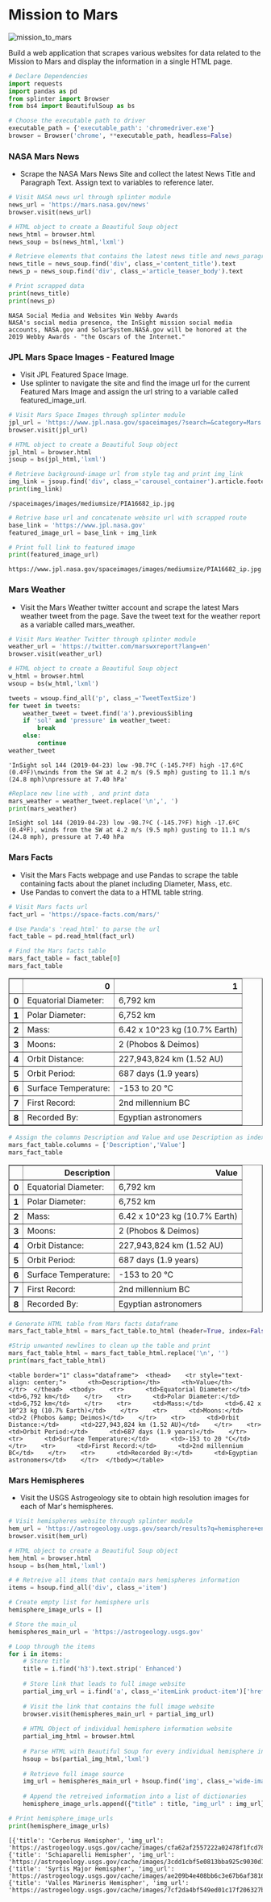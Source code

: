 ﻿
# Mission to Mars

![mission_to_mars](Images/mission_to_mars.jpg)

Build a web application that scrapes various websites for data related to the Mission to Mars and display the information in a single HTML page.



```python
# Declare Dependencies 
import requests
import pandas as pd
from splinter import Browser
from bs4 import BeautifulSoup as bs
```


```python
# Choose the executable path to driver
executable_path = {'executable_path': 'chromedriver.exe'}
browser = Browser('chrome', **executable_path, headless=False)
```

### NASA Mars News

- Scrape the NASA Mars News Site and collect the latest News Title and Paragraph Text. Assign text to variables to reference later.


```python
# Visit NASA news url through splinter module
news_url = 'https://mars.nasa.gov/news'
browser.visit(news_url)
```


```python
# HTML object to create a Beautiful Soup object
news_html = browser.html
news_soup = bs(news_html,'lxml')
```


```python
# Retrieve elements that contains the latest news title and news_paragraph
news_title = news_soup.find('div', class_='content_title').text
news_p = news_soup.find('div', class_='article_teaser_body').text
```


```python
# Print scrapped data 
print(news_title)
print(news_p)
```

    NASA Social Media and Websites Win Webby Awards 
    NASA's social media presence, the InSight mission social media accounts, NASA.gov and SolarSystem.NASA.gov will be honored at the 2019 Webby Awards - "the Oscars of the Internet."
    

### JPL Mars Space Images - Featured Image

- Visit JPL Featured Space Image.
- Use splinter to navigate the site and find the image url for the current Featured Mars Image and assign the url string to a variable called featured_image_url.


```python
# Visit Mars Space Images through splinter module
jpl_url = 'https://www.jpl.nasa.gov/spaceimages/?search=&category=Mars'
browser.visit(jpl_url)
```


```python
# HTML object to create a Beautiful Soup object
jpl_html = browser.html
jsoup = bs(jpl_html,'lxml')
```


```python
# Retrieve background-image url from style tag and print img_link
img_link = jsoup.find('div', class_='carousel_container').article.footer.a['data-fancybox-href']
print(img_link)
```

    /spaceimages/images/mediumsize/PIA16682_ip.jpg
    


```python
# Retrive base url and concatenate website url with scrapped route
base_link = 'https://www.jpl.nasa.gov'
featured_image_url = base_link + img_link

# Print full link to featured image
print(featured_image_url)
```

    https://www.jpl.nasa.gov/spaceimages/images/mediumsize/PIA16682_ip.jpg
    

### Mars Weather

- Visit the Mars Weather twitter account and scrape the latest Mars weather tweet from the page. Save the tweet text for the weather report as a variable called mars_weather.


```python
# Visit Mars Weather Twitter through splinter module
weather_url = 'https://twitter.com/marswxreport?lang=en'
browser.visit(weather_url)
```


```python
# HTML object to create a Beautiful Soup object
w_html = browser.html
wsoup = bs(w_html,'lxml')
```


```python
tweets = wsoup.find_all('p', class_='TweetTextSize')
for tweet in tweets:
    weather_tweet = tweet.find('a').previousSibling
    if 'sol' and 'pressure' in weather_tweet:
        break
    else:
        continue
weather_tweet
```




    'InSight sol 144 (2019-04-23) low -98.7ºC (-145.7ºF) high -17.6ºC (0.4ºF)\nwinds from the SW at 4.2 m/s (9.5 mph) gusting to 11.1 m/s (24.8 mph)\npressure at 7.40 hPa'




```python
#Replace new line with , and print data
mars_weather = weather_tweet.replace('\n',', ')
print(mars_weather)
```

    InSight sol 144 (2019-04-23) low -98.7ºC (-145.7ºF) high -17.6ºC (0.4ºF), winds from the SW at 4.2 m/s (9.5 mph) gusting to 11.1 m/s (24.8 mph), pressure at 7.40 hPa
    

### Mars Facts

- Visit the Mars Facts webpage and use Pandas to scrape the table containing facts about the planet including Diameter, Mass, etc.
- Use Pandas to convert the data to a HTML table string.


```python
# Visit Mars facts url 
fact_url = 'https://space-facts.com/mars/'
```


```python
# Use Panda's 'read_html' to parse the url
fact_table = pd.read_html(fact_url)

# Find the Mars facts table
mars_fact_table = fact_table[0]
mars_fact_table
```




<div>
<style scoped>
    .dataframe tbody tr th:only-of-type {
        vertical-align: middle;
    }

    .dataframe tbody tr th {
        vertical-align: top;
    }

    .dataframe thead th {
        text-align: right;
    }
</style>
<table border="1" class="dataframe">
  <thead>
    <tr style="text-align: right;">
      <th></th>
      <th>0</th>
      <th>1</th>
    </tr>
  </thead>
  <tbody>
    <tr>
      <th>0</th>
      <td>Equatorial Diameter:</td>
      <td>6,792 km</td>
    </tr>
    <tr>
      <th>1</th>
      <td>Polar Diameter:</td>
      <td>6,752 km</td>
    </tr>
    <tr>
      <th>2</th>
      <td>Mass:</td>
      <td>6.42 x 10^23 kg (10.7% Earth)</td>
    </tr>
    <tr>
      <th>3</th>
      <td>Moons:</td>
      <td>2 (Phobos &amp; Deimos)</td>
    </tr>
    <tr>
      <th>4</th>
      <td>Orbit Distance:</td>
      <td>227,943,824 km (1.52 AU)</td>
    </tr>
    <tr>
      <th>5</th>
      <td>Orbit Period:</td>
      <td>687 days (1.9 years)</td>
    </tr>
    <tr>
      <th>6</th>
      <td>Surface Temperature:</td>
      <td>-153 to 20 °C</td>
    </tr>
    <tr>
      <th>7</th>
      <td>First Record:</td>
      <td>2nd millennium BC</td>
    </tr>
    <tr>
      <th>8</th>
      <td>Recorded By:</td>
      <td>Egyptian astronomers</td>
    </tr>
  </tbody>
</table>
</div>




```python
# Assign the columns Description and Value and use Description as index
mars_fact_table.columns = ['Description','Value']
mars_fact_table
```




<div>
<style scoped>
    .dataframe tbody tr th:only-of-type {
        vertical-align: middle;
    }

    .dataframe tbody tr th {
        vertical-align: top;
    }

    .dataframe thead th {
        text-align: right;
    }
</style>
<table border="1" class="dataframe">
  <thead>
    <tr style="text-align: right;">
      <th></th>
      <th>Description</th>
      <th>Value</th>
    </tr>
  </thead>
  <tbody>
    <tr>
      <th>0</th>
      <td>Equatorial Diameter:</td>
      <td>6,792 km</td>
    </tr>
    <tr>
      <th>1</th>
      <td>Polar Diameter:</td>
      <td>6,752 km</td>
    </tr>
    <tr>
      <th>2</th>
      <td>Mass:</td>
      <td>6.42 x 10^23 kg (10.7% Earth)</td>
    </tr>
    <tr>
      <th>3</th>
      <td>Moons:</td>
      <td>2 (Phobos &amp; Deimos)</td>
    </tr>
    <tr>
      <th>4</th>
      <td>Orbit Distance:</td>
      <td>227,943,824 km (1.52 AU)</td>
    </tr>
    <tr>
      <th>5</th>
      <td>Orbit Period:</td>
      <td>687 days (1.9 years)</td>
    </tr>
    <tr>
      <th>6</th>
      <td>Surface Temperature:</td>
      <td>-153 to 20 °C</td>
    </tr>
    <tr>
      <th>7</th>
      <td>First Record:</td>
      <td>2nd millennium BC</td>
    </tr>
    <tr>
      <th>8</th>
      <td>Recorded By:</td>
      <td>Egyptian astronomers</td>
    </tr>
  </tbody>
</table>
</div>




```python
# Generate HTML table from Mars facts dataframe
mars_fact_table_html = mars_fact_table.to_html (header=True, index=False, justify='center')
```


```python
#Strip unwanted newlines to clean up the table and print
mars_fact_table_html = mars_fact_table_html.replace('\n', '')
print(mars_fact_table_html)
```

    <table border="1" class="dataframe">  <thead>    <tr style="text-align: center;">      <th>Description</th>      <th>Value</th>    </tr>  </thead>  <tbody>    <tr>      <td>Equatorial Diameter:</td>      <td>6,792 km</td>    </tr>    <tr>      <td>Polar Diameter:</td>      <td>6,752 km</td>    </tr>    <tr>      <td>Mass:</td>      <td>6.42 x 10^23 kg (10.7% Earth)</td>    </tr>    <tr>      <td>Moons:</td>      <td>2 (Phobos &amp; Deimos)</td>    </tr>    <tr>      <td>Orbit Distance:</td>      <td>227,943,824 km (1.52 AU)</td>    </tr>    <tr>      <td>Orbit Period:</td>      <td>687 days (1.9 years)</td>    </tr>    <tr>      <td>Surface Temperature:</td>      <td>-153 to 20 °C</td>    </tr>    <tr>      <td>First Record:</td>      <td>2nd millennium BC</td>    </tr>    <tr>      <td>Recorded By:</td>      <td>Egyptian astronomers</td>    </tr>  </tbody></table>
    

### Mars Hemispheres

- Visit the USGS Astrogeology site to obtain high resolution images for each of Mar's hemispheres.


```python
# Visit hemispheres website through splinter module 
hem_url = 'https://astrogeology.usgs.gov/search/results?q=hemisphere+enhanced&k1=target&v1=Mars'
browser.visit(hem_url)
```


```python
# HTML object to create a Beautiful Soup object
hem_html = browser.html
hsoup = bs(hem_html,'lxml')
```


```python
# # Retreive all items that contain mars hemispheres information
items = hsoup.find_all('div', class_='item')

# Create empty list for hemisphere urls 
hemisphere_image_urls = []

# Store the main_ul 
hemispheres_main_url = 'https://astrogeology.usgs.gov'

# Loop through the items
for i in items: 
    # Store title
    title = i.find('h3').text.strip(' Enhanced')
    
    # Store link that leads to full image website
    partial_img_url = i.find('a', class_='itemLink product-item')['href']
    
    # Visit the link that contains the full image website 
    browser.visit(hemispheres_main_url + partial_img_url)
    
    # HTML Object of individual hemisphere information website 
    partial_img_html = browser.html
    
    # Parse HTML with Beautiful Soup for every individual hemisphere information website 
    hsoup = bs(partial_img_html,'lxml')
    
    # Retrieve full image source 
    img_url = hemispheres_main_url + hsoup.find('img', class_='wide-image')['src']
    
    # Append the retreived information into a list of dictionaries 
    hemisphere_image_urls.append({"title" : title, "img_url" : img_url})

# Print hemisphere_image_urls
print(hemisphere_image_urls)
```

    [{'title': 'Cerberus Hemispher', 'img_url': 'https://astrogeology.usgs.gov/cache/images/cfa62af2557222a02478f1fcd781d445_cerberus_enhanced.tif_full.jpg'}, {'title': 'Schiaparelli Hemispher', 'img_url': 'https://astrogeology.usgs.gov/cache/images/3cdd1cbf5e0813bba925c9030d13b62e_schiaparelli_enhanced.tif_full.jpg'}, {'title': 'Syrtis Major Hemispher', 'img_url': 'https://astrogeology.usgs.gov/cache/images/ae209b4e408bb6c3e67b6af38168cf28_syrtis_major_enhanced.tif_full.jpg'}, {'title': 'Valles Marineris Hemispher', 'img_url': 'https://astrogeology.usgs.gov/cache/images/7cf2da4bf549ed01c17f206327be4db7_valles_marineris_enhanced.tif_full.jpg'}]
    
